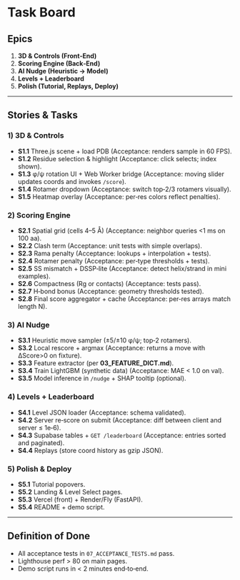 # Task Board

## Epics
1. **3D & Controls (Front‑End)**
2. **Scoring Engine (Back‑End)**
3. **AI Nudge (Heuristic → Model)**
4. **Levels + Leaderboard**
5. **Polish (Tutorial, Replays, Deploy)**

---

## Stories & Tasks

### 1) 3D & Controls
- **S1.1** Three.js scene + load PDB (Acceptance: renders sample in 60 FPS).
- **S1.2** Residue selection & highlight (Acceptance: click selects; index shown).
- **S1.3** φ/ψ rotation UI + Web Worker bridge (Acceptance: moving slider updates coords and invokes `/score`).
- **S1.4** Rotamer dropdown (Acceptance: switch top‑2/3 rotamers visually).
- **S1.5** Heatmap overlay (Acceptance: per‑res colors reflect penalties).

### 2) Scoring Engine
- **S2.1** Spatial grid (cells 4–5 Å) (Acceptance: neighbor queries <1 ms on 100 aa).
- **S2.2** Clash term (Acceptance: unit tests with simple overlaps).
- **S2.3** Rama penalty (Acceptance: lookups + interpolation + tests).
- **S2.4** Rotamer penalty (Acceptance: per‑type thresholds + tests).
- **S2.5** SS mismatch + DSSP‑lite (Acceptance: detect helix/strand in mini examples).
- **S2.6** Compactness (Rg or contacts) (Acceptance: tests pass).
- **S2.7** H‑bond bonus (Acceptance: geometry thresholds tested).
- **S2.8** Final score aggregator + cache (Acceptance: per‑res arrays match length N).

### 3) AI Nudge
- **S3.1** Heuristic move sampler (±5/±10 φ/ψ; top‑2 rotamers).
- **S3.2** Local rescore + argmax (Acceptance: returns a move with ΔScore>0 on fixture).
- **S3.3** Feature extractor (per **03_FEATURE_DICT.md**).
- **S3.4** Train LightGBM (synthetic data) (Acceptance: MAE < 1.0 on val).
- **S3.5** Model inference in `/nudge` + SHAP tooltip (optional).

### 4) Levels + Leaderboard
- **S4.1** Level JSON loader (Acceptance: schema validated).
- **S4.2** Server re‑score on submit (Acceptance: diff between client and server ≤ 1e‑6).
- **S4.3** Supabase tables + `GET /leaderboard` (Acceptance: entries sorted and paginated).
- **S4.4** Replays (store coord history as gzip JSON).

### 5) Polish & Deploy
- **S5.1** Tutorial popovers.
- **S5.2** Landing & Level Select pages.
- **S5.3** Vercel (front) + Render/Fly (FastAPI).
- **S5.4** README + demo script.

---

## Definition of Done
- All acceptance tests in `07_ACCEPTANCE_TESTS.md` pass.
- Lighthouse perf > 80 on main pages.
- Demo script runs in < 2 minutes end‑to‑end.
